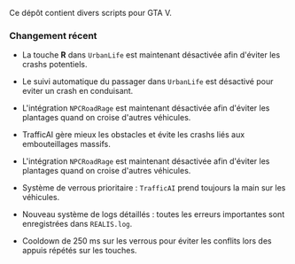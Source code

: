 Ce dépôt contient divers scripts pour GTA V.

### Changement récent

* La touche **R** dans `UrbanLife` est maintenant désactivée afin d'éviter les crashs potentiels.


* Le suivi automatique du passager dans `UrbanLife` est désactivé pour eviter un crash en conduisant.
* L'intégration `NPCRoadRage` est maintenant désactivée afin d'éviter les plantages quand on croise d'autres véhicules.
* TrafficAI gère mieux les obstacles et évite les crashs liés aux embouteillages massifs.
* L'intégration `NPCRoadRage` est maintenant désactivée afin d'éviter les plantages quand on croise d'autres véhicules.
* Système de verrous prioritaire : `TrafficAI` prend toujours la main sur les véhicules.
* Nouveau système de logs détaillés : toutes les erreurs importantes sont enregistrées dans `REALIS.log`.
* Cooldown de 250 ms sur les verrous pour éviter les conflits lors des appuis répétés sur les touches.
